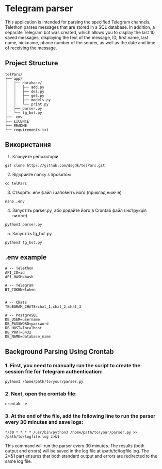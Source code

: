 # Telegram parser

This application is intended for parsing the specified Telegram channels. Telethon parses messages that are stored in a SQL database. In addition, a separate Telegram bot was created, which allows you to display the last 10 saved messages, displaying the text of the message, ID, first name, last name, nickname, phone number of the sender, as well as the date and time of receiving the message.

## Project Structure

```
telPars/
├── app/
│   ├── database/
│   │   ├── add.py
│   │   ├── del.py
│   │   ├── get.py
│   │   ├── models.py
│   │   └── print.py
│   ├── parser.py
│   └── tg_bot.py
├── .env
├── LICENCE
├── README
└── requirements.txt
```

## Використання

1. Клонуйте репозиторій 
```
git clone https://github.com/dsgdk/telPars.git
```
2. Відкрийте папку з проєктом
```
cd telPars
```
3. Створіть .env файл і заповніть його (приклад нижче)
```
nano .env
```
4. Запустіть parser.py, або додайте його в Crontab файл (інструкція нижче)
```
python3 parser.py
```
5. Запустіть tg_bot.py
```
python3 tg_bot.py
```

## .env example

```
# -- Telethon
API_ID=id
API_HASH=hash

# -- Telegram
BT_TOKEN=token


# -- Chats
TELEGRAM_CHATS=chat_1,chat_2,chat_3

# -- PostgreSQL
DB_USER=username
DB_PASSWORD=password
DB_HOST=localhost
DB_PORT=5432
DB_NAME=database_name
```

## Background Parsing Using Crontab 
### 1. First, you need to manually run the script to create the session file for Telegram authentication:
```
python3 /home/path/to/your/parser.py
```
### 2. Next, open the crontab file:
```
crontab -e
```
### 3. At the end of the file, add the following line to run the parser every 30 minutes and save logs:
```
*/30 * * * * /usr/bin/python3 /home/path/to/your/parser.py >> /path/to/logfile.log 2>&1
```

This command will run the parser every 30 minutes. The results (both output and errors) will be saved in the log file at /path/to/logfile.log. The 2>&1 part ensures that both standard output and errors are redirected to the same log file.
